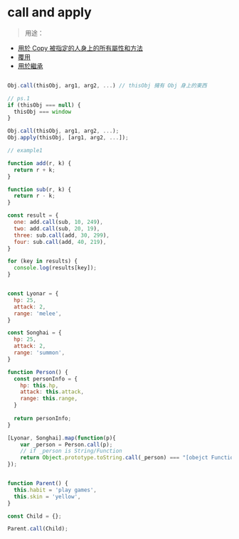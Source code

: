 # call and apply 

> 用途：
* [用於 Copy 被指定的人身上的所有屬性和方法](#copy)
* [覆用](#reuse)
* [用於繼承](#inherit)


```js

Obj.call(thisObj, arg1, arg2, ...) // thisObj 擁有 Obj 身上的東西

// ps.1
if (thisObj === null) {
  thisObj === window
}

Obj.call(thisObj, arg1, arg2, ...);
Obj.apply(thisObj, [arg1, arg2, ...]);

```

<a name="copy" id="copy"></a>
```js
// example1 

function add(r, k) {
  return r + k;
}

function sub(r, k) {
  return r - k;
}

const result = {
  one: add.call(sub, 10, 249),
  two: add.call(sub, 20, 19),
  three: sub.call(add, 30, 299),
  four: sub.call(add, 40, 219),
}

for (key in results) {
  console.log(results[key]);
}
```

<a name="reuse" id="reuse"></a>
```js

const Lyonar = {
  hp: 25,
  attack: 2,
  range: 'melee',
}

const Songhai = {
  hp: 25,
  attack: 2,
  range: 'summon',
}

function Person() {
  const personInfo = {
    hp: this.hp,
    attack: this.attack,
    range: this.range,
  }
  
  return personInfo;
}

[Lyonar, Songhai].map(function(p){
    var _person = Person.call(p);
    // if _person is String/Function
    return Object.prototype.toString.call(_person) === "[obejct Function]" ? _person() : _person
});

```

<a name="inherit" id="inherit"></a>
```js

function Parent() {
  this.habit = 'play games',
  this.skin = 'yellow',
}

const Child = {};

Parent.call(Child);
```

